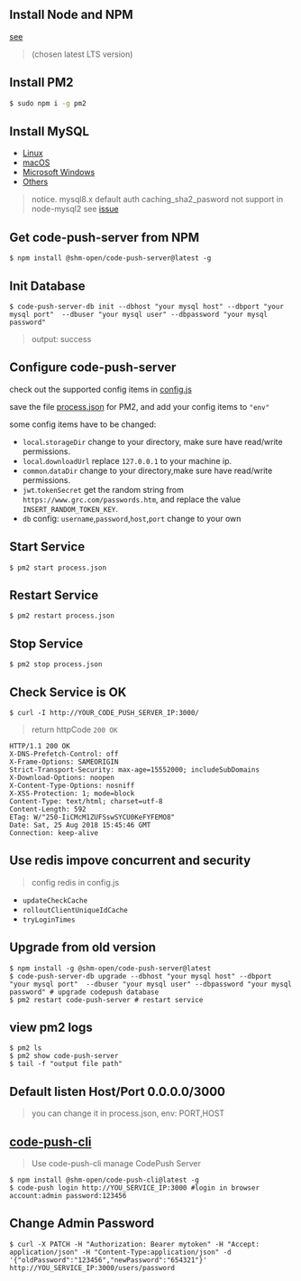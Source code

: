 ## Install Node and NPM

[see](https://nodejs.org/en/download/)

> (chosen latest LTS version)

## Install PM2

```bash
$ sudo npm i -g pm2
```

## Install MySQL

-   [Linux](https://dev.mysql.com/doc/refman/8.0/en/linux-installation.html)
-   [macOS](https://dev.mysql.com/doc/refman/8.0/en/osx-installation.html)
-   [Microsoft Windows](https://dev.mysql.com/doc/refman/8.0/en/windows-installation.html)
-   [Others](https://dev.mysql.com/doc/refman/8.0/en/installing.html)

> notice. mysql8.x default auth caching_sha2_pasword not support in node-mysql2 see [issue](https://github.com/mysqljs/mysql/pull/1962)

## Get code-push-server from NPM

```shell
$ npm install @shm-open/code-push-server@latest -g
```

## Init Database

```shell
$ code-push-server-db init --dbhost "your mysql host" --dbport "your mysql port"  --dbuser "your mysql user" --dbpassword "your mysql password"
```

> output: success

## Configure code-push-server

check out the supported config items in [config.js](../src/config.js)

save the file [process.json](../process.json) for PM2, and add your config items to `"env"`

some config items have to be changed:

-   `local`.`storageDir` change to your directory, make sure have read/write permissions.
-   `local`.`downloadUrl` replace `127.0.0.1` to your machine ip.
-   `common`.`dataDir` change to your directory,make sure have read/write permissions.
-   `jwt`.`tokenSecret` get the random string from `https://www.grc.com/passwords.htm`, and replace the value `INSERT_RANDOM_TOKEN_KEY`.
-   `db` config: `username`,`password`,`host`,`port` change to your own

## Start Service

```shell
$ pm2 start process.json
```

## Restart Service

```shell
$ pm2 restart process.json
```

## Stop Service

```shell
$ pm2 stop process.json
```

## Check Service is OK

```shell
$ curl -I http://YOUR_CODE_PUSH_SERVER_IP:3000/
```

> return httpCode `200 OK`

```http
HTTP/1.1 200 OK
X-DNS-Prefetch-Control: off
X-Frame-Options: SAMEORIGIN
Strict-Transport-Security: max-age=15552000; includeSubDomains
X-Download-Options: noopen
X-Content-Type-Options: nosniff
X-XSS-Protection: 1; mode=block
Content-Type: text/html; charset=utf-8
Content-Length: 592
ETag: W/"250-IiCMcM1ZUFSswSYCU0KeFYFEMO8"
Date: Sat, 25 Aug 2018 15:45:46 GMT
Connection: keep-alive
```

## Use redis impove concurrent and security

> config redis in config.js

-   `updateCheckCache`
-   `rolloutClientUniqueIdCache`
-   `tryLoginTimes`

## Upgrade from old version

```shell
$ npm install -g @shm-open/code-push-server@latest
$ code-push-server-db upgrade --dbhost "your mysql host" --dbport "your mysql port"  --dbuser "your mysql user" --dbpassword "your mysql password" # upgrade codepush database
$ pm2 restart code-push-server # restart service
```

## view pm2 logs

```shell
$ pm2 ls
$ pm2 show code-push-server
$ tail -f "output file path"
```

## Default listen Host/Port 0.0.0.0/3000

> you can change it in process.json, env: PORT,HOST

## [code-push-cli](https://github.com/shm-open/code-push-cli)

> Use code-push-cli manage CodePush Server

```shell
$ npm install @shm-open/code-push-cli@latest -g
$ code-push login http://YOU_SERVICE_IP:3000 #login in browser account:admin password:123456
```

## Change Admin Password

```shell
$ curl -X PATCH -H "Authorization: Bearer mytoken" -H "Accept: application/json" -H "Content-Type:application/json" -d '{"oldPassword":"123456","newPassword":"654321"}' http://YOU_SERVICE_IP:3000/users/password
```
